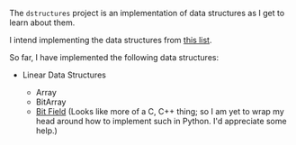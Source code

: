 The `dstructures` project is an implementation of data structures as I get to learn about them. 

I intend implementing the data structures from [this list](https://en.wikipedia.org/wiki/List_of_data_structures).

So far, I have implemented the following data structures:

* Linear Data Structures

  * Array
  * BitArray
  * [Bit Field](https://en.wikipedia.org/wiki/Bit_field) (Looks like more of a C, C++ thing; so I am yet to wrap my head around how to implement such in Python.
  I'd appreciate some help.)

